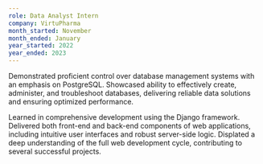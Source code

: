 ```yaml
---
role: Data Analyst Intern
company: VirtuPharma
month_started: November
month_ended: January
year_started: 2022 
year_ended: 2023
---
```

Demonstrated proficient control over database management systems with an emphasis on PostgreSQL. Showcased ability to effectively create, administer, and troubleshoot databases, delivering reliable data solutions and ensuring optimized performance.

Learned in comprehensive development using the Django framework. Delivered both front-end and back-end components of web applications, including intuitive user interfaces and robust server-side logic. Displated a deep understanding of the full web development cycle, contributing to several successful projects.

